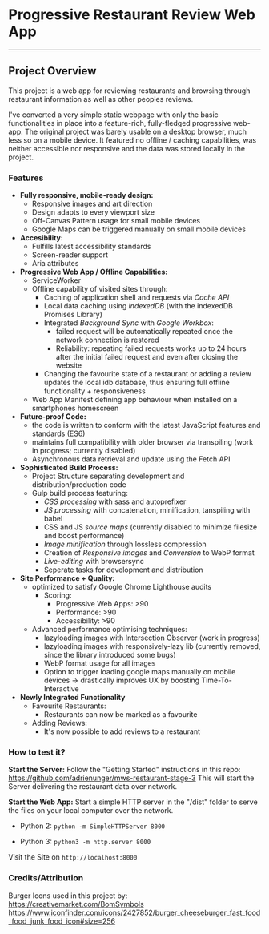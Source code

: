 # Progressive Restaurant Review Web App
---

## Project Overview

This project is a web app for reviewing restaurants and browsing through restaurant information as well as other peoples reviews.

I've converted a very simple static webpage with only the basic functionalities in place into a feature-rich, fully-fledged progressive web-app. The original project was barely usable on a desktop browser, much less so on a mobile device. It featured no offline / caching capabilities, was neither accessible nor responsive and the data was stored locally in the project. 

### Features 

- **Fully responsive, mobile-ready design:**
    - Responsive images and art direction
    - Design adapts to every viewport size
    - Off-Canvas Pattern usage for small mobile devices
    - Google Maps can be triggered manually on small mobile devices
- **Accesibility:**
    - Fulfills latest accessibility standards
    - Screen-reader support
    - Aria attributes
- **Progressive Web App / Offline Capabilities:**
    - ServiceWorker
    - Offline capability of visited sites through:
	    - Caching of application shell and requests via *Cache API*
	    - Local data caching using *indexedDB* (with the indexedDB Promises Library)
	    - Integrated *Background Sync* with *Google Workbox*:
	    	- failed request will be automatically repeated once the network connection is restored
	    	- Reliability: repeating failed requests works up to 24 hours after the initial failed request and even after closing the website
	    - Changing the favourite state of a restaurant or adding a review updates the local idb database, thus ensuring full offline functionality + responsiveness
    - Web App Manifest defining app behaviour when installed on a smartphones homescreen
- **Future-proof Code:**
    - the code is written to conform with the latest JavaScript features and standards (ES6)
    - maintains full compatibility with older browser via transpiling (work in progress; currently disabled)
    - Asynchronous data retrieval and update using the Fetch API
- **Sophisticated Build Process:**
	- Project Structure separating development and distribution/production code
	- Gulp build process featuring:
		- *CSS processing* with sass and autoprefixer
		- *JS processing* with concatenation, minification, tanspiling with babel
		- CSS and JS *source maps* (currently disabled to minimize filesize and boost performance)
		- *Image minification* through lossless compression
		- Creation of *Responsive images* and *Conversion* to WebP format
		- *Live-editing* with browsersync
		- Seperate tasks for development and distribution
- **Site Performance + Quality:**
	- optimized to satisfy Google Chrome Lighthouse audits
		- Scoring:
			- Progressive Web Apps: >90 
			- Performance: >90 
			- Accessibility: >90
	- Advanced performance optimising techniques:
		- lazyloading images with Intersection Observer (work in progress)
		- lazyloading images with responsively-lazy lib (currently removed, since the library introduced some bugs)
		- WebP format usage for all images
	    - Option to trigger loading google maps manually on mobile devices -> drastically improves UX by boosting Time-To-Interactive
- **Newly Integrated Functionality**
	- Favourite Restaurants:
		- Restaurants can now be marked as a favourite
	- Adding Reviews:
		- It's now possible to add reviews to a restaurant



### How to test it?

**Start the Server:**
Follow the "Getting Started" instructions in this repo:
https://github.com/adrienunger/mws-restaurant-stage-3
This will start the Server delivering the restaurant data over network.

**Start the Web App:**
Start a simple HTTP server in the "/dist" folder to serve the files on your local computer over the network.

- Python 2:
        `python -m SimpleHTTPServer 8000`

- Python 3:
        `python3 -m http.server 8000`

Visit the Site on `http://localhost:8000`



### Credits/Attribution
Burger Icons used in this project by: https://creativemarket.com/BomSymbols
https://www.iconfinder.com/icons/2427852/burger_cheeseburger_fast_food_food_junk_food_icon#size=256


